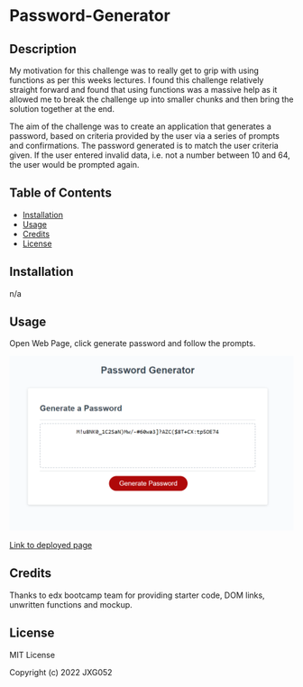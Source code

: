 # Password-Generator

## Description

My motivation for this challenge was to really get to grip with using functions as per this weeks lectures. I found this challenge relatively straight forward and found that using functions was a massive help as it allowed me to break the challenge up into smaller chunks and then bring the solution together at the end. 

The aim of the challenge was to create an application that generates a password, based on criteria provided by the user via a series of prompts and confirmations. The password generated is to match the user criteria given. If the user entered invalid data, i.e. not a number between 10 and 64, the user would be prompted again. 

## Table of Contents

- [Installation](#installation)
- [Usage](#usage)
- [Credits](#credits)
- [License](#license)

## Installation

n/a

## Usage

Open Web Page, click generate password and follow the prompts.

![image of what the page looks like with password](assets/screenshot.png)

[Link to deployed page](https://jxg052.github.io/Password-Generator/)

## Credits

Thanks to edx bootcamp team for providing starter code, DOM links, unwritten functions and mockup.

## License

MIT License

Copyright (c) 2022 JXG052



